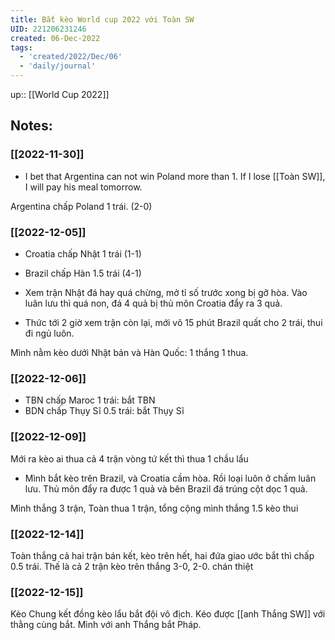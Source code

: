 ```yaml
---
title: Bắt kèo World cup 2022 với Toàn SW
UID: 221206231246
created: 06-Dec-2022
tags:
  - 'created/2022/Dec/06'
  - 'daily/journal'
---
```

up:: [[World Cup 2022]]
## Notes:
### [[2022-11-30]]
- I bet that Argentina can not win Poland more than 1. If I lose [[Toàn SW]], I will pay his meal tomorrow.

Argentina chấp Poland 1 trái. (2-0)

### [[2022-12-05]]
- Croatia chấp Nhật 1 trái (1-1)
- Brazil chấp Hàn 1.5 trái (4-1)

- Xem trận Nhật đá hay quá chừng, mở tỉ số trước xong bị gỡ hòa. Vào luân lưu thì quá non, đá 4 quả bị thủ môn Croatia đẩy ra 3 quả.

- Thức tới 2 giờ xem trận còn lại, mới vô 15 phút Brazil quất cho 2 trái, thui đi ngủ luôn.

Mình nằm kèo dưới Nhật bản và Hàn Quốc: 1 thắng 1 thua.

### [[2022-12-06]]
- TBN chấp Maroc 1 trái: bắt TBN
- BDN chấp Thụy Sĩ 0.5 trái: bắt Thụy Sĩ

### [[2022-12-09]]
Mới ra kèo ai thua cả 4 trận vòng tứ kết thì thua 1 chầu lẩu
- Mình bắt kèo trên Brazil, và Croatia cầm hòa. Rồi loại luôn ở chấm luân lưu. Thủ môn đẩy ra được 1 quả và bên Brazil đá trúng cột dọc 1 quả.

Mình thắng 3 trận, Toàn thua 1 trận, tổng cộng mình thắng 1.5 kèo thui

### [[2022-12-14]]
Toàn thắng cả hai trận bán kết, kèo trên hết, hai đứa giao ước bắt thì chấp 0.5 trái. Thế là cả 2 trận kèo trên thắng 3-0, 2-0. chán thiệt

### [[2022-12-15]]
Kèo Chung kết đồng kèo lẩu bắt đội vô địch. Kéo được [[anh Thắng SW]] với thằng cùng bắt. Mình với anh Thắng bắt Pháp.

